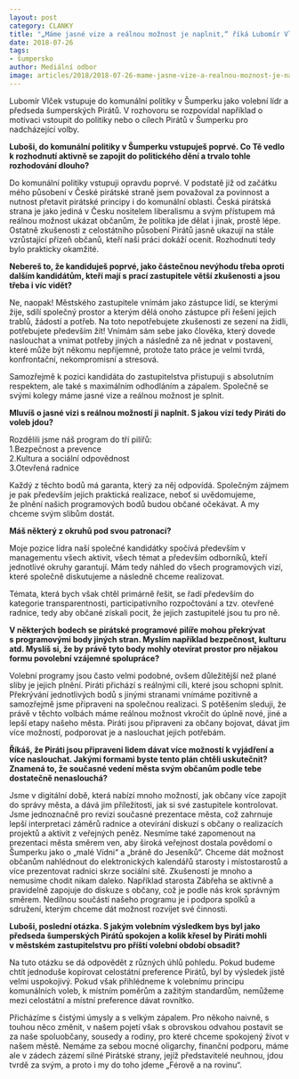 ```yaml
---
layout: post
category: CLANKY
title: "„Máme jasné vize a reálnou možnost je naplnit,“ říká Lubomír Vlček, lídr šumperských Pirátů"
date: 2018-07-26
tags: 
- šumpersko
author: Mediální odbor
image: articles/2018/2018-07-26-mame-jasne-vize-a-realnou-moznost-je-naplnit-rika-lubomir-vlcek-lidr-sumperskych-piratu.jpg   #751x422 pixelu
---
```

Lubomír Vlček vstupuje do komunální politiky v Šumperku jako volební lídr a předseda šumperských Pirátů. V rozhovoru se rozpovídal například o motivaci vstoupit do politiky nebo o cílech Pirátů v Šumperku pro nadcházející volby. 

**Luboši, do komunální politiky v Šumperku vstupuješ poprvé. Co Tě vedlo k rozhodnutí aktivně se zapojit do politického dění a trvalo tohle rozhodování dlouho?**

Do komunální politiky vstupuji opravdu poprvé. V podstatě již od začátku mého působení v České pirátské straně jsem považoval za povinnost a nutnost přetavit pirátské principy i do komunální oblasti. Česká pirátská strana je jako jediná v Česku nositelem liberalismu a svým přístupem má reálnou možnost ukázat občanům, že politika jde dělat i jinak, prostě lépe. Ostatně zkušenosti z celostátního působení Pirátů jasně ukazují na stále vzrůstající přízeň občanů, kteří naši práci dokáží ocenit. Rozhodnutí tedy bylo prakticky okamžité.

**Nebereš to, že kandiduješ poprvé, jako částečnou nevýhodu třeba oproti dalším kandidátům, kteří mají s prací zastupitele větší zkušenosti a jsou třeba i víc vidět?**

Ne, naopak! Městského zastupitele vnímám jako zástupce lidí, se kterými žije, sdílí společný prostor a kterým dělá onoho zástupce při řešení jejich trablů, žádostí a potřeb. Na toto nepotřebujete zkušenosti ze sezení na židli, potřebujete především žít! Vnímám sám sebe jako člověka, který dovede naslouchat a vnímat potřeby jiných a následně za ně jednat v postavení, které může být někomu nepříjemné, protože tato práce je velmi tvrdá, konfrontační, nekompromisní a stresová.

Samozřejmě k pozici kandidáta do zastupitelstva přistupuji s absolutním respektem, ale také s maximálním odhodláním a zápalem. Společně se svými kolegy máme jasné vize a reálnou možnost je splnit.

**Mluvíš o jasné vizi s reálnou možností ji naplnit. S jakou vizí tedy Piráti do voleb jdou?**

Rozdělili jsme náš program do tří pilířů:  
1.Bezpečnost a prevence  
2.Kultura a sociální odpovědnost  
3.Otevřená radnice  

Každý z těchto bodů má garanta, který za něj odpovídá. Společným zájmem je pak především jejich praktická realizace, neboť si uvědomujeme, že plnění našich programových bodů budou občané očekávat. A my chceme svým slibům dostát.

**Máš některý z okruhů pod svou patronací?**

Moje pozice lídra naší společné kandidátky spočívá především v managementu všech aktivit, všech témat a především odborníků, kteří jednotlivé okruhy garantují. Mám tedy náhled do všech programových vizí, které společně diskutujeme a následně chceme realizovat.

Témata, která bych však chtěl primárně řešit, se řadí především do kategorie transparentnosti, participativního rozpočtování a tzv. otevřené radnice, tedy aby občané získali pocit, že jejich zastupitelé jsou tu pro ně.

**V některých bodech se pirátské programové pilíře mohou překrývat s programovými body jiných stran. Myslím například bezpečnost, kulturu atd. Myslíš si, že by právě tyto body mohly otevírat prostor pro nějakou formu povolební vzájemné spolupráce?**

Volební programy jsou často velmi podobné, ovšem důležitější než plané sliby je jejich plnění. Piráti přichází s reálnými cíli, které jsou schopni splnit. Překrývání jednotlivých bodů s jinými stranami vnímáme pozitivně a samozřejmě jsme připraveni na společnou realizaci. S potěšením sleduji, že právě v těchto volbách máme reálnou možnost vkročit do úplně nové, jiné a lepší etapy našeho města. Piráti jsou připraveni za občany bojovat, dávat jim více možností, podporovat je a naslouchat jejich potřebám.

**Říkáš, že Piráti jsou připraveni lidem dávat více možností k vyjádření a více naslouchat. Jakými formami byste tento plán chtěli uskutečnit? Znamená to, že současné vedení města svým občanům podle tebe dostatečně nenaslouchá?**

Jsme v digitální době, která nabízí mnoho možností, jak občany více zapojit do správy města, a dává jim příležitosti, jak si své zastupitele kontrolovat. Jsme jednoznačně pro revizi současné prezentace města, což zahrnuje lepší interpretaci záměrů radnice a otevírání diskuzí s občany o realizacích projektů a aktivit z veřejných peněz. Nesmíme také zapomenout na prezentaci města směrem ven, aby široká veřejnost dostala povědomí o Šumperku jako o „malé Vídni“ a „bráně do Jeseníků“. Chceme dát možnost občanům nahlédnout do elektronických kalendářů starosty i místostarostů a více prezentovat radnici skrze sociální sítě. Zkušeností je mnoho a nemusíme chodit nikam daleko. Například starosta Zábřeha se aktivně a pravidelně zapojuje do diskuze s občany, což je podle nás krok správným směrem. Nedílnou součástí našeho programu je i podpora spolků a sdružení, kterým chceme dát možnost rozvíjet své činnosti.

**Luboši, poslední otázka. S jakým volebním výsledkem bys byl jako předseda šumperských Pirátů spokojen a kolik křesel by Piráti mohli v městském zastupitelstvu pro příští volební období obsadit?**

Na tuto otázku se dá odpovědět z různých úhlů pohledu. Pokud budeme chtít jednoduše kopírovat celostátní preference Pirátů, byl by výsledek jistě velmi uspokojivý. Pokud však přihlédneme k volebnímu principu komunálních voleb, k místním poměrům a zažitým standardům, nemůžeme mezi celostátní a místní preference dávat rovnítko.

Přicházíme s čistými úmysly a s velkým zápalem. Pro někoho naivně, s touhou něco změnit, v našem pojetí však s obrovskou odvahou postavit se za naše spoluobčany, sousedy a rodiny, pro které chceme spokojený život v našem městě. Nemáme za sebou mocné oligarchy, finanční podporu, máme ale v zádech zázemí silné Pirátské strany, jejíž představitelé neuhnou, jdou tvrdě za svým, a proto i my do toho jdeme „Férově a na rovinu“.
